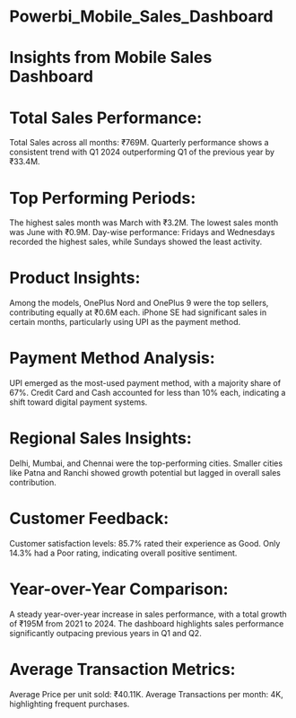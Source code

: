 # Powerbi_Mobile_Sales_Dashboard

# Insights from Mobile Sales Dashboard #
# Total Sales Performance:
Total Sales across all months: ₹769M.
Quarterly performance shows a consistent trend with Q1 2024 outperforming Q1 of the previous year by ₹33.4M.

# Top Performing Periods:
The highest sales month was March with ₹3.2M.
The lowest sales month was June with ₹0.9M.
Day-wise performance: Fridays and Wednesdays recorded the highest sales, while Sundays showed the least activity.

# Product Insights:
Among the models, OnePlus Nord and OnePlus 9 were the top sellers, contributing equally at ₹0.6M each.
iPhone SE had significant sales in certain months, particularly using UPI as the payment method.

# Payment Method Analysis:
UPI emerged as the most-used payment method, with a majority share of 67%.
Credit Card and Cash accounted for less than 10% each, indicating a shift toward digital payment systems.

# Regional Sales Insights:
Delhi, Mumbai, and Chennai were the top-performing cities.
Smaller cities like Patna and Ranchi showed growth potential but lagged in overall sales contribution.

# Customer Feedback:
Customer satisfaction levels:
85.7% rated their experience as Good.
Only 14.3% had a Poor rating, indicating overall positive sentiment.

# Year-over-Year Comparison:
A steady year-over-year increase in sales performance, with a total growth of ₹195M from 2021 to 2024.
The dashboard highlights sales performance significantly outpacing previous years in Q1 and Q2.

# Average Transaction Metrics:
Average Price per unit sold: ₹40.11K.
Average Transactions per month: 4K, highlighting frequent purchases.
